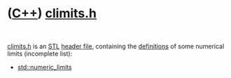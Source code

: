
 

 

 

 

 

([C++](Cpp.md)) [climits.h](CppClimitsH.md)
=============================================

 

[climits.h](CppClimitsH.md) is an [STL](CppStl.md) [header
file](CppHeaderFile.md), containing the
[definitions](CppDefinition.md) of some numerical limits (incomplete
list):

-   [std::numeric\_limits](CppNumeric_limits.md)

 

 

 

 

 

 


